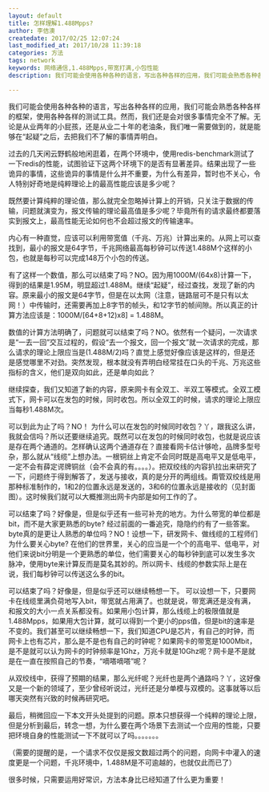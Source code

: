 ```yaml
---
layout: default
title: 怎样理解1.488Mpps?
author: 李佶澳
createdate: 2017/02/25 12:07:24
last_modified_at: 2017/10/28 11:39:18
categories: 方法
tags: network
keywords: 网络通信,1.488Mpps,带宽打满,小包性能
description: 我们可能会使用各种各种的语言，写出各种各样的应用，我们可能会熟悉各种各样的框架，使用各种各样的测试工具。然而，我们还是会对很多事情完全不了解。无论是从业两年的小屁孩，还是从业二十年的老油条，我们唯一需要做到的，就是能够在“起疑”之后，去把我们不了解的事情弄明白。

---
```


我们可能会使用各种各种的语言，写出各种各样的应用，我们可能会熟悉各种各样的框架，使用各种各样的测试工具。然而，我们还是会对很多事情完全不了解。无论是从业两年的小屁孩，还是从业二十年的老油条，我们唯一需要做到的，就是能够在“起疑”之后，去把我们不了解的事情弄明白。

过去的几天闲云野鹤般地闲逛着，在两个环境中，使用redis-benchmark测试了一下redis的性能，试图验证下这两个环境下的是否有显著差异。结果出现了一些诡异的事情，这些诡异的事情是什么并不重要，为什么有差异，暂时也不关心，令人特别好奇地是纯粹理论上的最高性能应该是多少呢？

既然要计算纯粹的理论值，那么就完全忽略掉计算上的开销，只关注于数据的传输，问题就演变为，报文传输的理论最高值是多少呢？毕竟所有的请求最终都要落实到报文上，最高性能无论如何也不会超过报文的传输速率。

内心有一种直觉，应该可以利用带宽值（千兆、万兆）计算出来的。从网上可以查找到，最小的报文是64字节，千兆网络最高每秒钟可以传送1.488M个这样的小包，也就是每秒可以完成148万个小包的传送。

有了这样一个数值，那么可以结束了吗？NO。因为用1000M/(64x8)计算一下，得到的结果是1.95M，明显超过1.488M。继续“起疑”，经过查找，发现了新的内容。原来最小的报文是64字节，但是在以太网（注意，链路层可不是只有以太网！）中传输时，还需要再加上8字节的帧头，和12字节的帧间隙。所以真正的计算方法应该是：1000M/[64+8+12)x8] = 1.488M。

数值的计算方法明确了，问题就可以结束了吗？NO。依然有一个疑问，一次请求是“一去一回”交互过程的，假设“去一个报文，回一个报文”就一次请求的完成，那么请求的理论上限应当是(1.488M/2)吗？直觉上感觉好像应该是这样的，但是还是感觉哪里不对劲。突然发现，根本就没有弄明白经常挂在口头的千兆、万兆这些指标的含义，他们是双向如此，还是单向如此？

继续探查，我们又知道了新的内容，原来网卡有全双工、半双工等模式。全双工模式下，网卡可以在发包的时候，同时收包。所以全双工的时候，请求的理论上限应当每秒1.488M次。

可以到此为止了吗？NO！ 为什么可以在发包的时候同时收包？丫，跟我这么讲，我就会信吗？所以还要继续追究。既然可以在发包的时候同时收包，也就是说应该是存在两个通道的。怎样确认这两个通道存在？直接看网卡估计够呛，品牌多型号杂，那么就从“线缆”上想办法。一根铜丝上肯定不会同时既是高电平又是低电平，一定不会有薛定谔牌铜丝（会不会真的有。。。。）。把双绞线的内容扒拉出来研究了一下，问题终于得到解答了，发送与接收，真的是分开的两组线。甭管双绞线是用那种标准制作的，1和2的位置永远是发送的，3和6的位置永远是接收的（见封面图）。这时候我们就可以大概推测出网卡内部是如何工作的了。

可以结束了吗？好像是，但是似乎还有一些可补充的地方。为什么带宽的单位都是bit，而不是大家更熟悉的byte? 经过前面的一番追究，隐隐约约有了一些答案。byte真的是更让人熟悉的单位吗？NO！设想一下，研发网卡、做线缆的工程师们为什么要关心byte? 在他们的世界里，关心的应当是一个个的高电平、低电平，对他们来说bit分明是一个更熟悉的单位，他们需要关心的每秒钟到底可以发生多次脉冲，使用byte来计算反而是莫名其妙的。所以网卡、线缆的参数实际上是在说，我们每秒钟可以传送这么多的bit。

可以结束了吗？好像是，但是似乎还可以继续畅想一下。 可以设想一下，只要网卡在线缆里满负荷地写入bit，带宽就占用满了。也就是说，带宽满还是没有满，和报文的大小一点关系都没有。如果用小包计算，那么线缆上的极限值就是1.488Mpps，如果用大包计算，就可以得到一个更小的pps值，但是bit的速率是不变的。我们甚至可以继续畅想一下，我们知道CPU是芯片，有自己的时钟，而网卡上也有芯片，那么是不是也有自己的时钟呢？如果网卡的带宽是1000Mbit，是不是就可以认为网卡的时钟频率是1Ghz，万兆卡就是10Ghz呢？网卡是不是就是在一直在按照自己的节奏，“嘀嗒嘀嗒”呢？

从双绞线中，获得了预期的结果，那么光纤呢？光纤也是两个通路吗？丫，这好像又是一个新的领域了，至少曾经听说过，光纤还是分单模与双模的。这事就等以后哪天突然有兴致的时候再研究吧。

最后，稍微回应一下本文开头处提到的问题。原本只想获得一个纯粹的理论上限，但是分析到最后，转念一想，为什么要在两个场景下去测试一个应用的性能，只要把环境自身的性能测试一下不就可以了吗。。。。。。。

（需要的提醒的是，一个请求不仅仅是报文数超过两个的问题，向网卡中灌入的速度更是一个问题，千兆环境中，1.488M是不可逾越的，也就仅此而已了）

很多时候，只需要运用好常识，方法本身比已经知道了什么更为重要！
